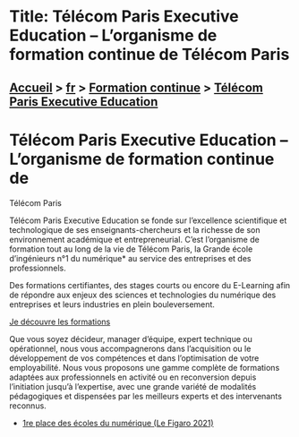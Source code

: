 # Title: Télécom Paris Executive Education – L’organisme de formation continue de Télécom Paris

## [Accueil](https://www.telecom-paris.fr "https://www.telecom-paris.fr") > [fr](https://www.telecom-paris.fr/fr "fr") > [Formation continue](https://www.telecom-paris.fr/fr/formation-continue "Formation continue") > [Télécom Paris Executive Education](https://www.telecom-paris.fr/fr/formation-continue/telecom-paris-executive-education)

[](https://www.telecom-paris.fr/fr/accueil)

# Télécom Paris Executive Education – L’organisme de formation continue de
Télécom Paris

Télécom Paris Executive Education se fonde sur l’excellence scientifique et
technologique de ses enseignants-chercheurs et la richesse de son
environnement académique et entrepreneurial. C’est l’organisme de formation
tout au long de la vie de Télécom Paris, la Grande école d’ingénieurs n°1 du
numérique* au service des entreprises et des professionnels.

Des formations certifiantes, des stages courts ou encore du E-Learning afin de
répondre aux enjeux des sciences et technologies du numérique des entreprises
et leurs industries en plein bouleversement.

[Je découvre les formations](https://executive-education.telecom-paris.fr/ "Je
découvre les formations")

Que vous soyez décideur, manager d’équipe, expert technique ou opérationnel,
nous vous accompagnerons dans l’acquisition ou le développement de vos
compétences et dans l’optimisation de votre employabilité. Nous vous proposons
une gamme complète de formations adaptées aux professionnels en activité ou en
reconversion depuis l’initiation jusqu’à l’expertise, avec une grande variété
de modalités pédagogiques et dispensées par les meilleurs experts et des
intervenants reconnus.

* [1re place des écoles du numérique (Le Figaro 2021)](https://www.telecom-paris.fr/fr/lecole/classement)

